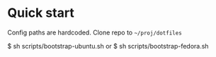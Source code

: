# Quick start

Config paths are hardcoded. Clone repo to `~/proj/dotfiles`

$ sh scripts/bootstrap-ubuntu.sh
or
$ sh scripts/bootstrap-fedora.sh
